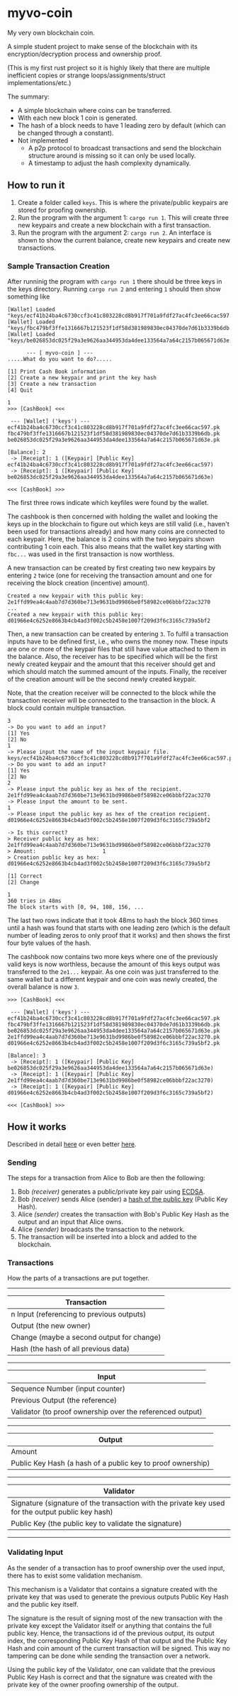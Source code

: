 # myvo-coin

My very own blockchain coin.

A simple student project to make sense of the blockchain with its encryption/decryption process and ownership proof.

(This is my first rust project so it is highly likely that there are multiple inefficient copies or strange loops/assignments/struct implementations/etc.)

The summary:

- A simple blockchain where coins can be transferred.
- With each new block 1 coin is generated.
- The hash of a block needs to have 1 leading zero by default (which can be changed through a constant).
- Not implemented
  - A p2p protocol to broadcast transactions and send the blockchain structure around is missing so it can only be used locally.
  - A timestamp to adjust the hash complexity dynamically.

## How to run it

1. Create a folder called `keys`. This is where the private/public keypairs are stored for proofing ownership.
2. Run the program with the argument 1: `cargo run 1`. This will create three new keypairs and create a new blockchain with a first transaction.
3. Run the program with the argument 2: `cargo run 2`. An interface is shown to show the current balance, create new keypairs and create new transactions.

### Sample Transaction Creation

After runninig the program with `cargo run 1` there should be three keys in the keys directory.
Running `cargo run 2` and entering `1` should then show something like

```
[Wallet] Loaded "keys/ecf41b24ba4c6730ccf3c41c803228cd8b917f701a9fdf27ac4fc3ee66cac597.pk"
[Wallet] Loaded "keys/fbc479bf3ffe1316667b121523f1df58d381989830ec04370de7d61b3339b6db.pk"
[Wallet] Loaded "keys/be026853dc025f29a3e9626aa344953da4dee133564a7a64c2157b065671d63e.pk"

      --- [ myvo-coin ] ---
.....What do you want to do?.....

[1] Print Cash Book information
[2] Create a new keypair and print the key hash
[3] Create a new transaction
[4] Quit

1
>>> [CashBook] <<<

 --- [Wallet] ('keys') ---
ecf41b24ba4c6730ccf3c41c803228cd8b917f701a9fdf27ac4fc3ee66cac597.pk
fbc479bf3ffe1316667b121523f1df58d381989830ec04370de7d61b3339b6db.pk
be026853dc025f29a3e9626aa344953da4dee133564a7a64c2157b065671d63e.pk

[Balance]: 2
 -> [Receipt]: 1 ([Keypair] [Public Key] ecf41b24ba4c6730ccf3c41c803228cd8b917f701a9fdf27ac4fc3ee66cac597)
 -> [Receipt]: 1 ([Keypair] [Public Key] be026853dc025f29a3e9626aa344953da4dee133564a7a64c2157b065671d63e)

<<< [CashBook] >>>
```

The first three rows indicate which keyfiles were found by the wallet.

The cashbook is then concerned with holding the wallet and looking the keys up in the blockchain to figure out which keys are still valid (i.e., haven't been used for transactions already) and how many coins are connected to each keypair.
Here, the balance is 2 coins with the two keypairs shown contributing 1 coin each.
This also means that the wallet key starting with `fbc...` was used in the first transaction is now worthless.

A new transaction can be created by first creating two new keypairs by entering `2` twice (one for receiving the transaction amount and one for receiving the block creation (incentive) amount).

```
Created a new keypair with this public key:
2e1ffd99ea4c4aab7d7d360be713e9631bd9986be0f58982ce06bbbf22ac3270
...
Created a new keypair with this public key:
d01966e4c6252e8663b4cb4ad3f002c5b2458e1007f209d3f6c3165c739a5bf2
```

Then, a new transaction can be created by entering `3`.
To fulfil a transaction inputs have to be defined first, i.e., who owns the money now.
These inputs are one or more of the keypair files that still have value attached to them in the balance.
Also, the receiver has to be specified which will be the first newly created keypair and the amount that this receiver should get and which should match the summed amount of the inputs.
Finally, the receiver of the creation amount will be the second newly created keypair.

Note, that the creation receiver will be connected to the block while the transaction receiver will be connected to the transaction in the block.
A block could contain multiple transaction.

```
3
-> Do you want to add an input?
[1] Yes
[2] No
1
-> Please input the name of the input keypair file.
keys/ecf41b24ba4c6730ccf3c41c803228cd8b917f701a9fdf27ac4fc3ee66cac597.pk
-> Do you want to add an input?
[1] Yes
[2] No
2
-> Please input the public key as hex of the recipient.
2e1ffd99ea4c4aab7d7d360be713e9631bd9986be0f58982ce06bbbf22ac3270
-> Please input the amount to be sent.
1
-> Please input the public key as hex of the creation recipient.
d01966e4c6252e8663b4cb4ad3f002c5b2458e1007f209d3f6c3165c739a5bf2

-> Is this correct?
> Receiver public key as hex: 2e1ffd99ea4c4aab7d7d360be713e9631bd9986be0f58982ce06bbbf22ac3270
> Amount:                     1
> Creation public key as hex: d01966e4c6252e8663b4cb4ad3f002c5b2458e1007f209d3f6c3165c739a5bf2

[1] Correct
[2] Change

1
360 tries in 48ms
The block starts with [0, 94, 108, 156, ...
```

The last two rows indicate that it took 48ms to hash the block 360 times until a hash was found that starts with one leading zero (which is the default number of leading zeros to only proof that it works) and then shows the first four byte values of the hash.

The cashbook now contains two more keys where one of the previously valid keys is now worthless, because the amount of this keys output was transferred to the `2e1...` keypair.
As one coin was just transferred to the same wallet but a different keypair and one coin was newly created, the overall balance is now `3`.

```
>>> [CashBook] <<<

 --- [Wallet] ('keys') ---
ecf41b24ba4c6730ccf3c41c803228cd8b917f701a9fdf27ac4fc3ee66cac597.pk
fbc479bf3ffe1316667b121523f1df58d381989830ec04370de7d61b3339b6db.pk
be026853dc025f29a3e9626aa344953da4dee133564a7a64c2157b065671d63e.pk
2e1ffd99ea4c4aab7d7d360be713e9631bd9986be0f58982ce06bbbf22ac3270.pk
d01966e4c6252e8663b4cb4ad3f002c5b2458e1007f209d3f6c3165c739a5bf2.pk

[Balance]: 3
 -> [Receipt]: 1 ([Keypair] [Public Key] be026853dc025f29a3e9626aa344953da4dee133564a7a64c2157b065671d63e)
 -> [Receipt]: 1 ([Keypair] [Public Key] 2e1ffd99ea4c4aab7d7d360be713e9631bd9986be0f58982ce06bbbf22ac3270)
 -> [Receipt]: 1 ([Keypair] [Public Key] d01966e4c6252e8663b4cb4ad3f002c5b2458e1007f209d3f6c3165c739a5bf2)

<<< [CashBook] >>>
```

## How it works

Described in detail [here](https://developer.bitcoin.org/devguide/transactions.html) or even better [here](https://learnmeabitcoin.com/technical/transaction-data).

### Sending

The steps for a transaction from Alice to Bob are then the following:

1. Bob _(receiver)_ generates a public/private key pair using [ECDSA](/theory/signatures.html#ellipctic-curve-digital-signature).
2. Bob _(receiver)_ sends Alice (sender) a [hash of the public key](#public-key-hash) (Public Key Hash).
3. Alice _(sender)_ creates the transaction with Bob's Public Key Hash as the output and an input that Alice owns.
4. Alice _(sender)_ broadcasts the transaction to the network.
5. The transaction will be inserted into a block and added to the blockchain.

### Transactions

How the parts of a transactions are put together.

---

| Transaction                               |
| ----------------------------------------- |
| n Input (referencing to previous outputs) |
| Output (the new owner)                    |
| Change (maybe a second output for change) |
| Hash (the hash of all previous data)      |

---

| Input                                                     |
| --------------------------------------------------------- |
| Sequence Number (input counter)                           |
| Previous Output (the reference)                           |
| Validator (to proof ownership over the referenced output) |

---

| Output                                                      |
| ----------------------------------------------------------- |
| Amount                                                      |
| Public Key Hash (a hash of a public key to proof ownership) |

---

| Validator                                                                                         |
| ------------------------------------------------------------------------------------------------- |
| Signature (signature of the transaction with the private key used for the output public key hash) |
| Public Key (the public key to validate the signature)                                             |

---

### Validating Input

As the sender of a transaction has to proof ownership over the used input, there has to exist some validation mechanism.

This mechanism is a Validator that contains a signature created with the private key that was used to generate the previous outputs Public Key Hash and the public key itself.

The signature is the result of signing most of the new transaction with the private key except the Validator itself or anything that contains the full public key.
Hence, the transactions id of the previous output, its output index, the corresponding Public Key Hash of that output and the Public Key Hash and coin amount of the current transaction will be signed.
This way no tampering can be done while sending the transaction over a network.

Using the public key of the Validator, one can validate that the previous Public Key Hash is correct and that the signature was created with the private key of the owner proofing ownership of the output.
